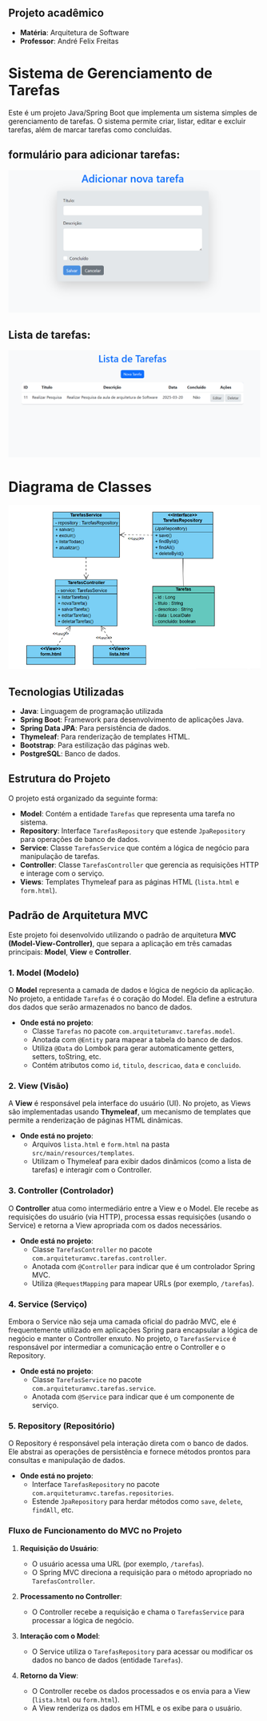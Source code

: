 ## Projeto acadêmico 
- **Matéria**: Arquitetura de Software
- **Professor**: André Felix Freitas

# Sistema de Gerenciamento de Tarefas

Este é um projeto Java/Spring Boot que implementa um sistema simples de gerenciamento de tarefas. O sistema permite criar, listar, editar e excluir tarefas, além de marcar tarefas como concluídas.

## formulário para adicionar tarefas:
![img_1.png](img_1.png)

## Lista de tarefas:
![img_2.png](img_2.png)

# Diagrama de Classes
![img.png](img.png)
## Tecnologias Utilizadas

- **Java**: Linguagem de programação utilizada
- **Spring Boot**: Framework para desenvolvimento de aplicações Java.
- **Spring Data JPA**: Para persistência de dados.
- **Thymeleaf**: Para renderização de templates HTML.
- **Bootstrap**: Para estilização das páginas web.
- **PostgreSQL**: Banco de dados.

## Estrutura do Projeto

O projeto está organizado da seguinte forma:

- **Model**: Contém a entidade `Tarefas` que representa uma tarefa no sistema.
- **Repository**: Interface `TarefasRepository` que estende `JpaRepository` para operações de banco de dados.
- **Service**: Classe `TarefasService` que contém a lógica de negócio para manipulação de tarefas.
- **Controller**: Classe `TarefasController` que gerencia as requisições HTTP e interage com o serviço.
- **Views**: Templates Thymeleaf para as páginas HTML (`lista.html` e `form.html`).

## Padrão de Arquitetura MVC

Este projeto foi desenvolvido utilizando o padrão de arquitetura **MVC (Model-View-Controller)**, que separa a aplicação em três camadas principais: **Model**, **View** e **Controller**.

### 1. **Model (Modelo)**
O **Model** representa a camada de dados e lógica de negócio da aplicação. No projeto, a entidade `Tarefas` é o coração do Model. Ela define a estrutura dos dados que serão armazenados no banco de dados.

- **Onde está no projeto**:
    - Classe `Tarefas` no pacote `com.arquiteturamvc.tarefas.model`.
    - Anotada com `@Entity` para mapear a tabela do banco de dados.
    - Utiliza `@Data` do Lombok para gerar automaticamente getters, setters, toString, etc.
    - Contém atributos como `id`, `titulo`, `descricao`, `data` e `concluido`.

### 2. **View (Visão)**
A **View** é responsável pela interface do usuário (UI). No projeto, as Views são implementadas usando **Thymeleaf**, um mecanismo de templates que permite a renderização de páginas HTML dinâmicas.

- **Onde está no projeto**:
    - Arquivos `lista.html` e `form.html` na pasta `src/main/resources/templates`.
    - Utilizam o Thymeleaf para exibir dados dinâmicos (como a lista de tarefas) e interagir com o Controller.

### 3. **Controller (Controlador)**
O **Controller** atua como intermediário entre a View e o Model. Ele recebe as requisições do usuário (via HTTP), processa essas requisições (usando o Service) e retorna a View apropriada com os dados necessários.

- **Onde está no projeto**:
    - Classe `TarefasController` no pacote `com.arquiteturamvc.tarefas.controller`.
    - Anotada com `@Controller` para indicar que é um controlador Spring MVC.
    - Utiliza `@RequestMapping` para mapear URLs (por exemplo, `/tarefas`).

### 4. **Service (Serviço)**
Embora o Service não seja uma camada oficial do padrão MVC, ele é frequentemente utilizado em aplicações Spring para encapsular a lógica de negócio e manter o Controller enxuto. No projeto, o `TarefasService` é responsável por intermediar a comunicação entre o Controller e o Repository.

- **Onde está no projeto**:
    - Classe `TarefasService` no pacote `com.arquiteturamvc.tarefas.service`.
    - Anotada com `@Service` para indicar que é um componente de serviço.

### 5. **Repository (Repositório)**
O Repository é responsável pela interação direta com o banco de dados. Ele abstrai as operações de persistência e fornece métodos prontos para consultas e manipulação de dados.

- **Onde está no projeto**:
    - Interface `TarefasRepository` no pacote `com.arquiteturamvc.tarefas.repositories`.
    - Estende `JpaRepository` para herdar métodos como `save`, `delete`, `findAll`, etc.

### Fluxo de Funcionamento do MVC no Projeto

1. **Requisição do Usuário**:
    - O usuário acessa uma URL (por exemplo, `/tarefas`).
    - O Spring MVC direciona a requisição para o método apropriado no `TarefasController`.

2. **Processamento no Controller**:
    - O Controller recebe a requisição e chama o `TarefasService` para processar a lógica de negócio.

3. **Interação com o Model**:
    - O Service utiliza o `TarefasRepository` para acessar ou modificar os dados no banco de dados (entidade `Tarefas`).

4. **Retorno da View**:
    - O Controller recebe os dados processados e os envia para a View (`lista.html` ou `form.html`).
    - A View renderiza os dados em HTML e os exibe para o usuário.